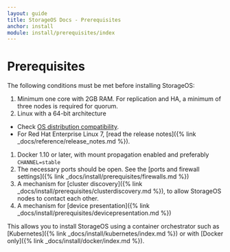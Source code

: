 ```yaml
---
layout: guide
title: StorageOS Docs - Prerequisites
anchor: install
module: install/prerequisites/index
---
```


# Prerequisites

The following conditions must be met before installing StorageOS:

1. Minimum one core with 2GB RAM. For replication and HA, a minimum of three nodes is required for quorum.
1. Linux with a 64-bit architecture
 * Check [OS distribution compatibility](/docs/reference/os_support).
 * For Red Hat Enterprise Linux 7, [read the release notes]({% link _docs/reference/release_notes.md %}).

1. Docker 1.10 or later, with mount propagation enabled and preferably `CHANNEL=stable`
1. The necessary ports should be open. See the [ports and firewall settings]({% link _docs/install/prerequisites/firewalls.md %})
1. A mechanism for [cluster
discovery]({% link _docs/install/prerequisites/clusterdiscovery.md %}), to allow
StorageOS nodes to contact each other.
1. A mechanism for [device presentation]({% link _docs/install/prerequisites/devicepresentation.md %})

This allows you to install StorageOS using a container orchestrator such as [Kubernetes]({% link _docs/install/kubernetes/index.md %}) or with [Docker only]({% link _docs/install/docker/index.md %}).
